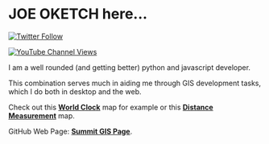 # JOE OKETCH here...


[![Twitter Follow](https://img.shields.io/twitter/follow/JWokiri)](https://twitter.com/JWokiri)

[![YouTube Channel Views](https://img.shields.io/youtube/channel/views/UCt8lLDi8GSnuypg5bSlFAhw)](https://www.youtube.com/channel/UCt8lLDi8GSnuypg5bSlFAhw)


I am a well rounded (and getting better) python and javascript developer.

This combination serves much in aiding me through GIS development tasks, which I do both in desktop and the web.

Check out this [**World Clock**](https://wokiri.github.io/world_clock.html) map for example or this [**Distance Measurement**](https://wokiri.github.io/measure_distances.html) map.






GitHub Web Page: [**Summit GIS Page**](https://wokiri.github.io/).
